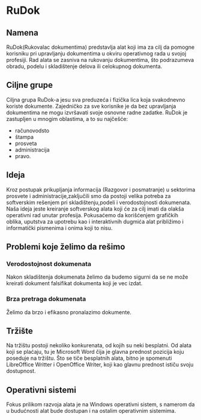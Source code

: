# RuDok

## Namena
RuDok(Rukovalac dokumentima) predstavlja alat koji ima za cilj da pomogne korisniku pri upravljanju dokumentima u okviru operativnog rada u svojoj profesiji. Rad alata se zasniva na rukovanju dokumentima, što podrazumeva obradu, podelu i skladištenje delova ili celokupnog dokumenta. 

## Ciljne grupe
Ciljna grupa RuDok-a jesu sva preduzeća i fizička lica koja svakodnevno koriste dokumente. Zajedničko za sve korisnike je da bez upravljanja dokumentima ne mogu izvršavati svoje osnovne radne zadatke. RuDok je zastupljen u mnogim oblastima, a to su najčešće:
+ računovodsto
+ štampa
+ prosveta
+ administracija
+ pravo.

## Ideja
Kroz postupak prikupljanja informacija (Razgovor i posmatranje) u sektorima prosvete i administracije,zaključili smo da postoji velika potreba za softverskim rešenjem pri skladištenju,podeli i verodostojnosti dokumenata. Naša ideja jeste kreiranje softverskog alata koji će za cilj imati da olakša operativni rad unutar profesija. Pokusaćemo da korišćenjem grafičkih oblika, uputstva za upotrebu kao i interaktivnih dugmića alat približimo i informatički pismenima i onima koji to nisu.

## Problemi koje želimo da rešimo
### Verodostojnost dokumenata
Nakon skladištenja dokumenata želimo da budemo sigurni da se ne može kreirati dokument falsifikat dokumenta koji je vec izdat.
### Brza pretraga dokumenata
Želimo da brzo i efikasno pronalazimo dokumente.

## Tržište
Na tržištu postoji nekoliko konkurenata, od kojih su neki besplatni. Od alata koji se plaćaju, tu je Microsoft Word čija je glavna prednost pozicija koju poseduje na tržištu. Što se tiče besplatnih alata, bitno je spomenuti LibreOffice Writter i OpenOffice Writer, koji kao glavnu prednost ističu svoju dostupnost.

## Operativni sistemi
Fokus prilikom razvoja alata je na Windows operativni sistem, s namerom da u budućnosti alat bude dostupan i na ostalim operativnim sistemima.

